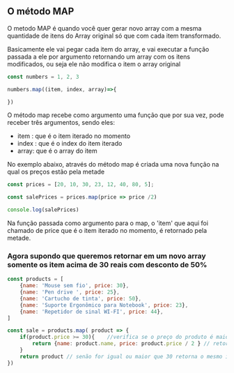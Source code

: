 ## O método MAP
 O metodo MAP é quando você quer gerar novo array com a mesma quantidade de itens do Array original só que com cada item transformado.

 Basicamente ele vai pegar cada item do array, e vai executar a função passada a ele por argumento retornando um array com os itens modificados, ou seja ele não modifica o item o array original 
 
 ```js
 const numbers = 1, 2, 3 

 numbers.map((item, index, array)=>{

})
``` 
O método map recebe como argumento uma função que por sua vez, pode receber três argumentos, sendo eles:
- item : que é o item iterado no momento
- index : que é o index do item iterado
- array: que é o array do item 

No exemplo abaixo, através do método map é criada uma nova função na qual os preços estão pela metade
```js 
const prices = [20, 10, 30, 23, 12, 40, 80, 5];

const salePrices = prices.map(price => price /2)

console.log(salePrices)
```
Na função passada como argumento para o map, o 'item'  que aqui foi chamado de price que é o item iterado no momento, é retornado pela metade. 

### Agora supondo que queremos retornar em um novo array somente os item acima de 30 reais com desconto de 50% 

```js
const products = [
    {name: 'Mouse sem fio', price: 30},
    {name: 'Pen drive ', price: 25},
    {name: 'Cartucho de tinta', price: 50},
    {name: 'Suporte Ergonômico para Notebook', price: 23},
    {name: 'Repetidor de sinal WI-FI', price: 44},
]

const sale = products.map( product => {
    if(product.price >= 30){    //verifica se o preço do produto é maior que 30 
        return {name: product.name, price: product.price / 2 } // retorna o preço divido por 2
    }
    return product // senão for igual ou maior que 30 retorna o mesmo item, pois o .map sempre precisa retorna algo
})

```